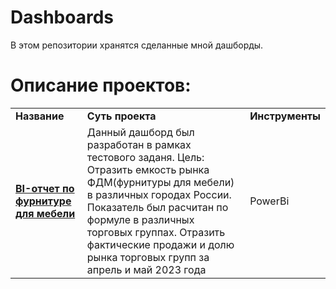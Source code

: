 # Dashboards
В этом репозитории хранятся сделанные мной дашборды.
# Описание проектов: 
<table>
<tr>
<td><b>Название</b></td>
<td><b>Суть проекта</b></td>
<td><b>Инструменты</b></td>  
</tr><tr>
<td><a href="https://github.com/SabirovVladimir/Dashboards/raw/main/Bi-report%20FDM/BI-отчет%20по%20фурнитуре%20для%20мебели.pbix" rel="nofollow">
<b>BI-отчет по фурнитуре для мебели</b></a></td>
<td>Данный дашборд был разработан в рамках тестового заданя. Цель: 
  Отразить емкость рынка ФДМ(фурнитуры для мебели) в различных городах России. Показатель был расчитан по формуле в различных торговых группах. 
  Отразить фактические продажи и долю рынка торговых групп за апрель и май 2023 года</td>
<td>PowerBi</td>
</tr><tr>
</table>
